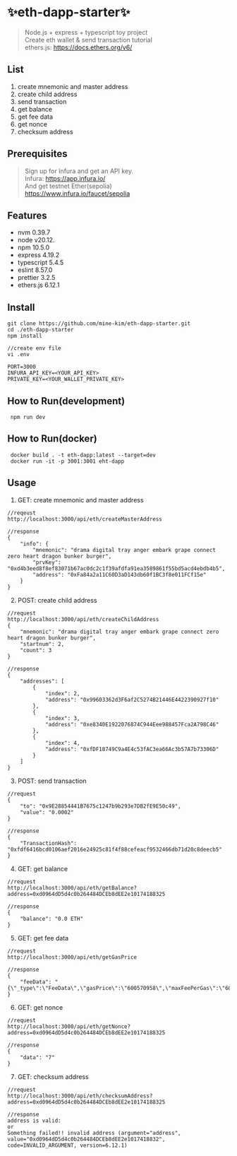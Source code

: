 # ✨eth-dapp-starter✨
> Node.js + express + typescript toy project <br />
Create eth wallet & send transaction tutorial <br />
ethers.js: https://docs.ethers.org/v6/

## List
1. create mnemonic and master address
2. create child address
3. send transaction
4. get balance
5. get fee data
6. get nonce
7. checksum address

## Prerequisites
>Sign up for Infura and get an API key. <br />
Infura: https://app.infura.io/ <br />
And  get testnet Ether(sepolia) <br />
https://www.infura.io/faucet/sepolia

## Features
- nvm 0.39.7
- node v20.12.
- npm 10.5.0
- express 4.19.2
- typescript 5.4.5
- eslint 8.57.0
- prettier 3.2.5
- ethers.js 6.12.1

## Install
```
git clone https://github.com/mine-kim/eth-dapp-starter.git
cd ./eth-dapp-starter
npm install

//create env file
vi .env

PORT=3000
INFURA_API_KEY=<YOUR_API_KEY>
PRIVATE_KEY=<YOUR_WALLET_PRIVATE_KEY>
```

## How to Run(development)
```
 npm run dev
```

## How to Run(docker)
```
 docker build . -t eth-dapp:latest --target=dev
 docker run -it -p 3001:3001 eht-dapp  
```

## Usage
1. GET: create mnemonic and master address
``` 
//reqeust
http://localhost:3000/api/eth/createMasterAddress

//response
{
    "info": {
        "mnemonic": "drama digital tray anger embark grape connect zero heart dragon bunker burger",
        "prvKey": "0xd4b3eed8f8ef83071b67ac0dc2c1f39afdfa91ea3589861f55bd5acd4ebdb4b5",
        "address": "0xFa84a2a11C60D3aD143db60f1BC3f8e011FCf15e"
    }
}
```
2. POST: create child address
``` 
//request
http://localhost:3000/api/eth/createChildAddress
{
    "mnemonic": "drama digital tray anger embark grape connect zero heart dragon bunker burger",
    "startnum": 2,
    "count": 3
}

//response
{
    "addresses": [
        {
            "index": 2,
            "address": "0x99603362d3F6af2C5274B21446E4422390927f10"
        },
        {
            "index": 3,
            "address": "0xe8340E1922076874C944Eee988457Fca2A798C46"
        },
        {
            "index": 4,
            "address": "0xfDF18749C9a4E4c53fAC3ea66Ac3b57A7b73306D"
        }
    ]
}
```
3. POST: send transaction
``` 
//request
{
    "to": "0x9E28854441B7675c1247b9b293e7DB2fE9E50c49",
    "value": "0.0002"
}

//response
{
    "TransactionHash": "0xfdf6416bcd0106aef2016e24925c81f4f88cefeacf9532466db71d20c8deecb5"
}
```
4. GET: get balance
``` 
//request
http://localhost:3000/api/eth/getBalance?address=0xd0964dD5d4c0b264484DCEb8dEE2e10174188325

//response
{
    "balance": "0.0 ETH"
}
```
5. GET: get fee data
``` 
//request
http://localhost:3000/api/eth/getGasPrice

//response
{
    "feeData": "{\"_type\":\"FeeData\",\"gasPrice\":\"600570958\",\"maxFeePerGas\":\"601141916\",\"maxPriorityFeePerGas\":\"600000000\"}"
}
```
6. GET: get nonce
``` 
//request
http://localhost:3000/api/eth/getNonce?address=0xd0964dD5d4c0b264484DCEb8dEE2e10174188325

//response
{
    "data": "7"
}
```
7. GET: checksum address
``` 
//request
http://localhost:3000/api/eth/checksumAddress?address=0xd0964dD5d4c0b264484DCEb8dEE2e10174188325

//response
address is valid:
or
Something failed!! invalid address (argument="address", value="0xd0964dD5d4c0b264484DCEb8dEE2e1017418832",
code=INVALID_ARGUMENT, version=6.12.1)
```